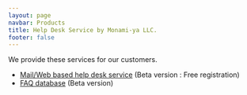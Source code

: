 ```yaml
---
layout: page
navbar: Products
title: Help Desk Service by Monami-ya LLC.
footer: false
---
```


We provide these services for our customers.

* [Mail/Web based help desk service](/orts/) (Beta version : Free registration)
* [FAQ database](/orts/faq.pl) (Beta version)
